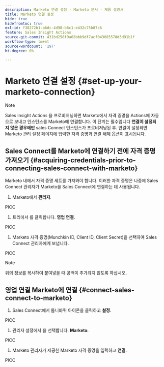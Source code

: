 ```yaml
---
description: Marketo 연결 설정 - Marketo 문서 - 제품 설명서
title: Marketo 연결 설정
hide: true
hidefromtoc: true
exl-id: f38272b1-a6dc-4d98-b6c1-e432c75b87c6
feature: Sales Insight Actions
source-git-commit: 431bd258f9a68bbb9df7acf043085578d3d91b1f
workflow-type: tm+mt
source-wordcount: '197'
ht-degree: 0%

---
```


# Marketo 연결 설정 {#set-up-your-marketo-connection}

>[!NOTE]
>
>Sales Insight Actions 을 프로비저닝하면 Marketo에서 자격 증명을 Actions에 자동으로 보내고 인스턴스를 Marketo에 연결합니다. 이 단계는 필수입니다 **연결이 설정되지 않은 경우에만** sales Connect 인스턴스가 프로비저닝된 후. 연결이 설정되면 Marketo 관리 설정 페이지에 입력한 자격 증명과 연결 해제 옵션이 표시됩니다.

## Sales Connect를 Marketo에 연결하기 전에 자격 증명 가져오기 {#acquiring-credentials-prior-to-connecting-sales-connect-with-marketo}

Marketo 내에서 자격 증명 세트를 가져와야 합니다. 이러한 자격 증명은 나중에 Sales Connect 관리자가 Marketo을 Sales Connect에 연결하는 데 사용됩니다.

1. Marketo에서 **관리자**.

PICC

1. 트리에서 를 클릭합니다. **영업 연결**.

PICC

1. Marketo 자격 증명(Munchkin ID, Client ID, Client Secret)을 선택하여 Sales Connect 관리자에게 보냅니다.

PICC

>[!NOTE]
>
>위의 정보를 복사하여 붙여넣을 때 공백이 추가되지 않도록 하십시오.

## 영업 연결 Marketo에 연결 {#connect-sales-connect-to-marketo}

1. Sales Connect에서 톱니바퀴 아이콘을 클릭하고 **설정**.

PICC

1. 관리자 설정에서 을 선택합니다. **Marketo**.

PICC

1. Marketo 관리자가 제공한 Marketo 자격 증명을 입력하고 **연결**.

PICC
